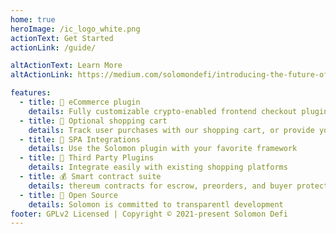 ```yaml
---
home: true
heroImage: /ic_logo_white.png
actionText: Get Started
actionLink: /guide/

altActionText: Learn More
altActionLink: https://medium.com/solomondefi/introducing-the-future-of-decom-1eeac25cd391

features:
  - title: 🚀 eCommerce plugin
    details: Fully customizable crypto-enabled frontend checkout plugin
  - title: 🛒 Optional shopping cart
    details: Track user purchases with our shopping cart, or provide your own
  - title: 🤝 SPA Integrations
    details: Use the Solomon plugin with your favorite framework
  - title: 🔌 Third Party Plugins
    details: Integrate easily with existing shopping platforms
  - title: 💰 Smart contract suite
    details: thereum contracts for escrow, preorders, and buyer protection
  - title: 📖 Open Source
    details: Solomon is committed to transparentl development
footer: GPLv2 Licensed | Copyright © 2021-present Solomon Defi
---
```

